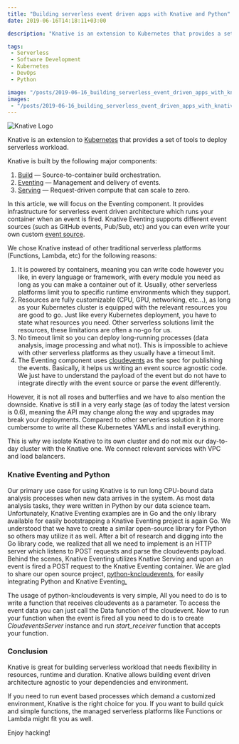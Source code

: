 ```yaml
---
title: "Building serverless event driven apps with Knative and Python"
date: 2019-06-16T14:18:11+03:00

description: "Knative is an extension to Kubernetes that provides a set of tools to deploy serverless workload."

tags:
 - Serverless 
 - Software Development 
 - Kubernetes 
 - DevOps
 - Python 

image: "/posts/2019-06-16_building_serverless_event_driven_apps_with_knative_and_python/images/1.png" 
images:
 - "/posts/2019-06-16_building_serverless_event_driven_apps_with_knative_and_python/images/1.png" 
---
```


![Knative Logo](/posts/2019-06-16_building_serverless_event_driven_apps_with_knative_and_python/images/1.png)


Knative is an extension to
[Kubernetes](https://kubernetes.io/docs/concepts/overview/what-is-kubernetes/)
that provides a set of tools to deploy serverless workload.

Knative is built by the following major components:

1.  [Build](https://knative.dev/docs/build) — Source-to-container build
orchestration.
1.  [Eventing](https://knative.dev/docs/eventing) — Management and delivery of
events.
1.  [Serving](https://knative.dev/docs/serving) — Request-driven compute that can
scale to zero.

In this article, we will focus on the Eventing component. It provides
infrastructure for serverless event driven architecture which runs your
container when an event is fired. Knative Eventing supports different event
sources (such as GitHub events, Pub/Sub, etc) and you can even write your own
custom [event source](https://knative.dev/docs/eventing/samples/).

We chose Knative instead of other traditional serverless platforms (Functions,
Lambda, etc) for the following reasons:

1.  It is powered by containers, meaning you can write code however you like, in
every language or framework, with every module you need as long as you can make
a container out of it. Usually, other serverless platforms limit you to specific
runtime environments which they support.
1.  Resources are fully customizable (CPU, GPU, networking, etc…), as long as your
Kubernetes cluster is equipped with the relevant resources you are good to go.
Just like every Kubernetes deployment, you have to state what resources you
need. Other serverless solutions limit the resources, these limitations are
often a no-go for us.
1.  No timeout limit so you can deploy long-running processes (data analysis, image
processing and what not). This is impossible to achieve with other serverless
platforms as they usually have a timeout limit.
1.  The Eventing component uses [cloudevents](https://cloudevents.io/) as the spec
for publishing the events. Basically, it helps us writing an event source
agnostic code. We just have to understand the payload of the event but do not
have to integrate directly with the event source or parse the event differently.

However, it is not all roses and butterflies and we have to also mention the
downside. Knative is still in a very early stage (as of today the latest version
is 0.6), meaning the API may change along the way and upgrades may break your
deployments. Compared to other serverless solution it is more cumbersome to
write all these Kubernetes YAMLs and install everything.

This is why we isolate Knative to its own cluster and do not mix our day-to-day
cluster with the Knative one. We connect relevant services with VPC and load
balancers.

### Knative Eventing and Python

Our primary use case for using Knative is to run long CPU-bound data analysis
processes when new data arrives in the system. As most data analysis tasks, they
were written in Python by our data science team. Unfortunately, Knative Eventing
examples are in Go and the only library available for easily bootstrapping a
Knative Eventing project is again Go. We understood that we have to create a
similar open-source library for Python so others may utilize it as well. After a
bit of research and digging into the Go library code, we realized that all we
need to implement is an HTTP server which listens to POST requests and parse the
cloudevents payload. Behind the scenes, Knative Eventing utilizes Knative
Serving and upon an event is fired a POST request to the Knative Eventing
container. We are glad to share our open source project,
[python-kncloudevents](https://github.com/elegantmonkeys/python-kncloudevents),
for easily integrating Python and Knative
Eventing[.](https://github.com/elegantmonkeys/python-kncloudevents)

The usage of python-kncloudevents is very simple, All you need to do is to write
a function that receives cloudevents as a parameter. To access the event data
you can just call the Data function of the cloudevent. Now to run your function
when the event is fired all you need to do is to create *CloudeventsServer*
instance and run *start_receiver* function that accepts your function.

### Conclusion

Knative is great for building serverless workload that needs flexibility in
resources, runtime and duration. Knative allows building event driven
architecture agnostic to your dependencies and environment.

If you need to run event based processes which demand a customized environment,
Knative is the right choice for you. If you want to build quick and simple
functions, the managed serverless platforms like Functions or Lambda might fit
you as well.

Enjoy hacking!